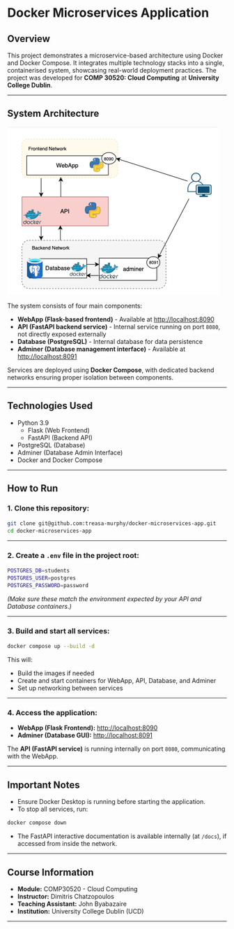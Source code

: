 # **Docker Microservices Application**

## **Overview**

This project demonstrates a microservice-based architecture using Docker and Docker Compose.  It integrates multiple technology stacks into a single, containerised system, showcasing real-world deployment practices. The project was developed for **COMP 30520: Cloud Computing** at **University College Dublin**.

---

## **System Architecture**

![Application Structure](app.png)

The system consists of four main components:

- **WebApp (Flask-based frontend)** - Available at [http://localhost:8090](http://localhost:8090)
- **API (FastAPI backend service)** - Internal service running on port `8080`, not directly exposed externally
- **Database (PostgreSQL)** - Internal database for data persistence
- **Adminer (Database management interface)** - Available at [http://localhost:8091](http://localhost:8091)

Services are deployed using **Docker Compose**, with dedicated backend networks ensuring proper isolation between components.

---

## **Technologies Used**

- Python 3.9
  - Flask (Web Frontend)
  - FastAPI (Backend API)
- PostgreSQL (Database)
- Adminer (Database Admin Interface)
- Docker and Docker Compose

---

## **How to Run**

### 1. Clone this repository:

```bash
git clone git@github.com:treasa-murphy/docker-microservices-app.git
cd docker-microservices-app
```

---

### 2. Create a `.env` file in the project root:

```bash
POSTGRES_DB=students
POSTGRES_USER=postgres
POSTGRES_PASSWORD=password
```

_(Make sure these match the environment expected by your API and Database containers.)_

---

### 3. Build and start all services:

```bash
docker compose up --build -d
```

This will:

- Build the images if needed
- Create and start containers for WebApp, API, Database, and Adminer
- Set up networking between services

---

### 4. Access the application:

- **WebApp (Flask Frontend):** [http://localhost:8090](http://localhost:8090)
- **Adminer (Database GUI):** [http://localhost:8091](http://localhost:8091)

The **API (FastAPI service)** is running internally on port `8080`, communicating with the WebApp.

---

## **Important Notes**

- Ensure Docker Desktop is running before starting the application.
- To stop all services, run:

```bash
docker compose down
```

- The FastAPI interactive documentation is available internally (at `/docs`), if accessed from inside the network.

---

## **Course Information**

- **Module:** COMP30520 - Cloud Computing
- **Instructor:** Dimitris Chatzopoulos
- **Teaching Assistant:** John Byabazaire
- **Institution:** University College Dublin (UCD)

---

